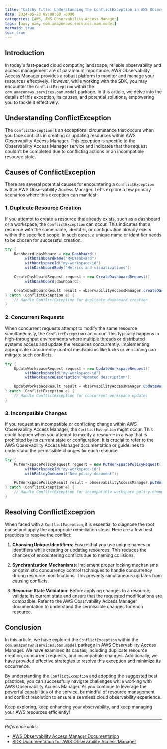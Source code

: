 ```yaml
---
title: "Catchy Title: Understanding the ConflictException in AWS Observability Access Manager"
date: 2024-05-23 09:00:00 -0000
categories: [AWS, AWS Observability Access Manager]
tags: [aws, oam, com.amazonaws.services.oam.model]
mermaid: true
toc: true
---
```



## Introduction
In today's fast-paced cloud computing landscape, reliable observability and access management are of paramount importance. AWS Observability Access Manager provides a robust platform to monitor and manage your resources effectively. However, while working with the SDK, you may encounter the `ConflictException` within the `com.amazonaws.services.oam.model` package. In this article, we delve into the details of this exception, its causes, and potential solutions, empowering you to tackle it effectively.

## Understanding ConflictException
The `ConflictException` is an exceptional circumstance that occurs when you face conflicts in creating or updating resources within AWS Observability Access Manager. This exception is specific to the Observability Access Manager service and indicates that the request couldn't be completed due to conflicting actions or an incompatible resource state.

## Causes of ConflictException
There are several potential causes for encountering a `ConflictException` within AWS Observability Access Manager. Let's explore a few primary scenarios where this exception can manifest:

### 1. Duplicate Resource Creation
If you attempt to create a resource that already exists, such as a dashboard or a workspace, the `ConflictException` can occur. This indicates that a resource with the same name, identifier, or configuration already exists within the specified scope. In such cases, a unique name or identifier needs to be chosen for successful creation.

```java
try {
    Dashboard dashboard = new Dashboard()
        .withDashboardName("MyDashboard")
        .withWorkspaceId("my-workspace-id")
        .withDashboardBody("Metrics and visualizations");

    CreateDashboardRequest request = new CreateDashboardRequest()
        .withDashboard(dashboard);

    CreateDashboardResult result = observabilityAccessManager.createDashboard(request);
} catch (ConflictException e) {
    // Handle ConflictException for duplicate dashboard creation
}
```

### 2. Concurrent Requests
When concurrent requests attempt to modify the same resource simultaneously, the `ConflictException` can occur. This typically happens in high-throughput environments where multiple threads or distributed systems access and update the resources concurrently. Implementing appropriate concurrency control mechanisms like locks or versioning can mitigate such conflicts.

```java
try {
    UpdateWorkspaceRequest request = new UpdateWorkspaceRequest()
        .withWorkspaceId("my-workspace-id")
        .withWorkspaceDescription("Updated description");

    UpdateWorkspaceResult result = observabilityAccessManager.updateWorkspace(request);
} catch (ConflictException e) {
    // Handle ConflictException for concurrent workspace updates
}
```

### 3. Incompatible Changes
If you request an incompatible or conflicting change within AWS Observability Access Manager, the `ConflictException` might occur. This could happen when you attempt to modify a resource in a way that is prohibited by its current state or configuration. It is crucial to refer to the AWS Observability Access Manager documentation or guidelines to understand the permissible changes for each resource.

```java
try {
    PutWorkspacePolicyRequest request = new PutWorkspacePolicyRequest()
        .withWorkspaceId("my-workspace-id")
        .withPolicyDocument("New policy document");

    PutWorkspacePolicyResult result = observabilityAccessManager.putWorkspacePolicy(request);
} catch (ConflictException e) {
    // Handle ConflictException for incompatible workspace policy changes
}
```

## Resolving ConflictException
When faced with a `ConflictException`, it is essential to diagnose the root cause and apply the appropriate remediation steps. Here are a few best practices to resolve the conflict:

1. **Choosing Unique Identifiers**: Ensure that you use unique names or identifiers while creating or updating resources. This reduces the chances of encountering conflicts due to naming collisions.

2. **Synchronization Mechanisms**: Implement proper locking mechanisms or optimistic concurrency control techniques to handle concurrency during resource modifications. This prevents simultaneous updates from causing conflicts.

3. **Resource State Validation**: Before applying changes to a resource, validate its current state and ensure that the requested modifications are compatible. Refer to the AWS Observability Access Manager documentation to understand the permissible changes for each resource.

## Conclusion
In this article, we have explored the `ConflictException` within the `com.amazonaws.services.oam.model` package in AWS Observability Access Manager. We have examined its causes, including duplicate resource creation, concurrent requests, and incompatible changes. Additionally, we have provided effective strategies to resolve this exception and minimize its occurrence.

By understanding the `ConflictException` and adopting the suggested best practices, you can successfully navigate challenges while working with AWS Observability Access Manager. As you continue to leverage the powerful capabilities of the service, be mindful of resource management and conflict resolution to ensure a seamless cloud observability experience.

Keep exploring, keep enhancing your observability, and keep managing your AWS resources efficiently!

---

*Reference links:*
- [AWS Observability Access Manager Documentation](https://docs.aws.amazon.com/observability-access-manager/latest/userguide/what-is.html)
- [SDK Documentation for AWS Observability Access Manager](https://docs.aws.amazon.com/sdk-for-java/latest/developer-guide/home.html)